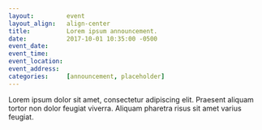 ```yaml
---
layout:			event
layout_align:	align-center
title:			Lorem ipsum announcement.
date:			2017-10-01 10:35:00 -0500
event_date:
event_time:		
event_location:
event_address:
categories: 	[announcement, placeholder]
---
```

Lorem ipsum dolor sit amet, consectetur adipiscing elit. Praesent aliquam tortor non dolor feugiat viverra. Aliquam pharetra risus sit amet varius feugiat.
